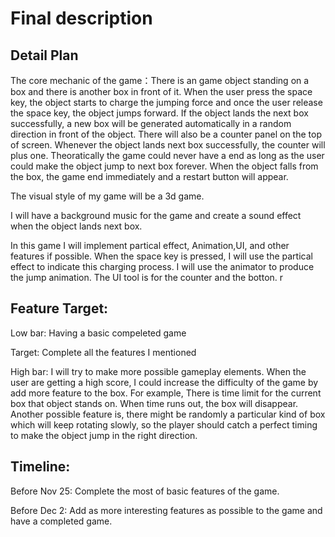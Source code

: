 Final description
===

Detail Plan
---
The core mechanic of the game：There is an game object standing on a box and there is another box in front of it. 
When the user press the space key, the object starts to charge the jumping force and once the user release the space key, the
object jumps forward. If the object lands the next box successfully, a new box will be generated automatically in a random 
direction in front of the object. There will also be a counter panel on the top of screen. Whenever the object lands next box 
successfully, the counter will plus one. Theoratically the game could never have a end as long as the user could make the object jump to next box forever. When the object falls from the box, the game end immediately and a restart button will appear.

The visual style of my game will be a 3d game.

I will have a background music for the game and create a sound effect when the object lands next box.

In this game I will implement partical effect, Animation,UI, and other features if possible. When the space key is pressed, 
I will use the partical effect to indicate this charging process. I will use the animator to produce the jump animation. 
The UI tool is for the counter and the botton.
r

Feature Target:
---
Low bar: Having a basic compeleted game 

Target: Complete all the features I mentioned 

High bar: I will try to make more possible gameplay elements.  When the user are getting a high score, I could increase the difficulty of the game by add more feature to the box. For example, There is time limit for the current box that object stands on. When time runs out, the box will disappear. Another possible feature is, there might be randomly a particular kind of box which will keep rotating slowly, so the player should catch a perfect timing to make the object jump in the right direction.

Timeline:
---

Before Nov 25: Complete the most of basic features of the game.

Before Dec 2: Add as more interesting features as possible to the game and have a completed game.


